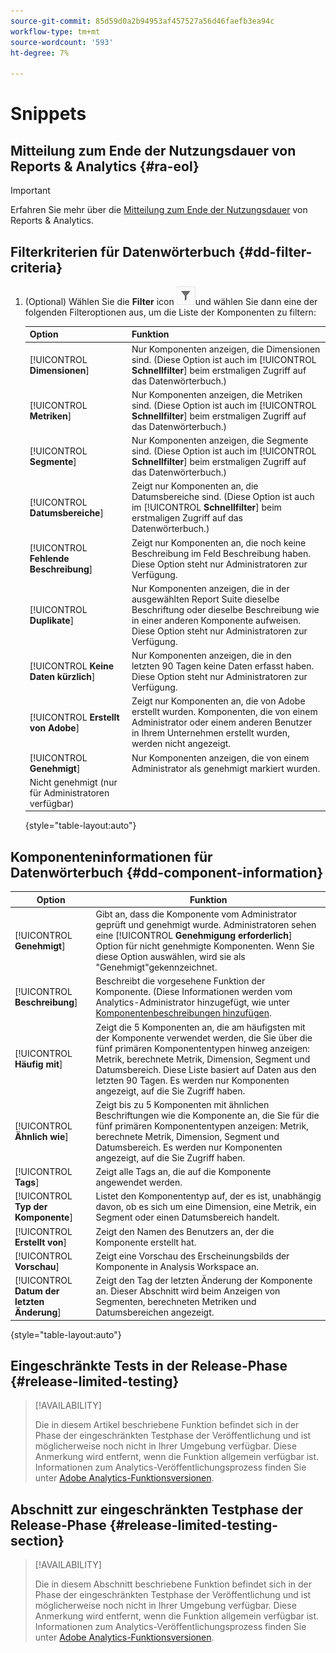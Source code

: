 ```yaml
---
source-git-commit: 85d59d0a2b94953af457527a56d46faefb3ea94c
workflow-type: tm+mt
source-wordcount: '593'
ht-degree: 7%

---
```

# Snippets

## Mitteilung zum Ende der Nutzungsdauer von Reports &amp; Analytics {#ra-eol}

>[!IMPORTANT]
>
>Erfahren Sie mehr über die [Mitteilung zum Ende der Nutzungsdauer](https://express.adobe.com/page/6WnF8JK6IRDhf/) von Reports &amp; Analytics.

## Filterkriterien für Datenwörterbuch {#dd-filter-criteria}

1. (Optional) Wählen Sie die **Filter** icon ![Symbol &quot;Datenwörterbuchfilter&quot;](/help/analyze/analysis-workspace/components/data-dictionary/assets/data-dictionary-filter-icon.png)und wählen Sie dann eine der folgenden Filteroptionen aus, um die Liste der Komponenten zu filtern:

   | Option | Funktion |
   |---------|----------|
   | [!UICONTROL **Dimensionen**] | Nur Komponenten anzeigen, die Dimensionen sind. (Diese Option ist auch im [!UICONTROL **Schnellfilter**] beim erstmaligen Zugriff auf das Datenwörterbuch.) |
   | [!UICONTROL **Metriken**] | Nur Komponenten anzeigen, die Metriken sind. (Diese Option ist auch im [!UICONTROL **Schnellfilter**] beim erstmaligen Zugriff auf das Datenwörterbuch.) |
   | [!UICONTROL **Segmente**] | Nur Komponenten anzeigen, die Segmente sind. (Diese Option ist auch im [!UICONTROL **Schnellfilter**] beim erstmaligen Zugriff auf das Datenwörterbuch.) <!--this is Filters in CJA--> |
   | [!UICONTROL **Datumsbereiche**] | Zeigt nur Komponenten an, die Datumsbereiche sind. (Diese Option ist auch im [!UICONTROL **Schnellfilter**] beim erstmaligen Zugriff auf das Datenwörterbuch.) |
   | [!UICONTROL **Fehlende Beschreibung**] | Zeigt nur Komponenten an, die noch keine Beschreibung im Feld Beschreibung haben. Diese Option steht nur Administratoren zur Verfügung. |
   | [!UICONTROL **Duplikate**] | Nur Komponenten anzeigen, die in der ausgewählten Report Suite dieselbe Beschriftung oder dieselbe Beschreibung wie in einer anderen Komponente aufweisen. Diese Option steht nur Administratoren zur Verfügung. |
   | [!UICONTROL **Keine Daten kürzlich**] | Nur Komponenten anzeigen, die in den letzten 90 Tagen keine Daten erfasst haben. Diese Option steht nur Administratoren zur Verfügung. |
   | [!UICONTROL **Erstellt von Adobe**] | Zeigt nur Komponenten an, die von Adobe erstellt wurden. Komponenten, die von einem Administrator oder einem anderen Benutzer in Ihrem Unternehmen erstellt wurden, werden nicht angezeigt. |
   | [!UICONTROL **Genehmigt**] | Nur Komponenten anzeigen, die von einem Administrator als genehmigt markiert wurden. |
   | Nicht genehmigt (nur für Administratoren verfügbar) | <!--this is in the requirements doc, but I don't see this in the UI--> |

   {style=&quot;table-layout:auto&quot;}

## Komponenteninformationen für Datenwörterbuch {#dd-component-information}

| Option | Funktion |
|---------|----------|
| [!UICONTROL **Genehmigt**] | Gibt an, dass die Komponente vom Administrator geprüft und genehmigt wurde. Administratoren sehen eine [!UICONTROL **Genehmigung erforderlich**] Option für nicht genehmigte Komponenten. Wenn Sie diese Option auswählen, wird sie als &quot;Genehmigt&quot;gekennzeichnet. |
| [!UICONTROL **Beschreibung**] | Beschreibt die vorgesehene Funktion der Komponente. (Diese Informationen werden vom Analytics-Administrator hinzugefügt, wie unter [Komponentenbeschreibungen hinzufügen](/help/analyze/analysis-workspace/components/add-component-descriptions.md). |
| [!UICONTROL **Häufig mit**] | Zeigt die 5 Komponenten an, die am häufigsten mit der Komponente verwendet werden, die Sie über die fünf primären Komponententypen hinweg anzeigen: Metrik, berechnete Metrik, Dimension, Segment und Datumsbereich. Diese Liste basiert auf Daten aus den letzten 90 Tagen. Es werden nur Komponenten angezeigt, auf die Sie Zugriff haben. |
| [!UICONTROL **Ähnlich wie**] | Zeigt bis zu 5 Komponenten mit ähnlichen Beschriftungen wie die Komponente an, die Sie für die fünf primären Komponententypen anzeigen: Metrik, berechnete Metrik, Dimension, Segment und Datumsbereich. Es werden nur Komponenten angezeigt, auf die Sie Zugriff haben. |
| [!UICONTROL **Tags**] | Zeigt alle Tags an, die auf die Komponente angewendet werden. |
| [!UICONTROL **Typ der Komponente**] | Listet den Komponententyp auf, der es ist, unabhängig davon, ob es sich um eine Dimension, eine Metrik, ein Segment oder einen Datumsbereich handelt. |
| [!UICONTROL **Erstellt von**] | Zeigt den Namen des Benutzers an, der die Komponente erstellt hat. |
| [!UICONTROL **Vorschau**] | Zeigt eine Vorschau des Erscheinungsbilds der Komponente in Analysis Workspace an. |
| [!UICONTROL **Datum der letzten Änderung**] | Zeigt den Tag der letzten Änderung der Komponente an. Dieser Abschnitt wird beim Anzeigen von Segmenten, berechneten Metriken und Datumsbereichen angezeigt. <!--for CJA, it is displayed for all components--> |

{style=&quot;table-layout:auto&quot;}

## Eingeschränkte Tests in der Release-Phase {#release-limited-testing}

>[!AVAILABILITY]
>
>Die in diesem Artikel beschriebene Funktion befindet sich in der Phase der eingeschränkten Testphase der Veröffentlichung und ist möglicherweise noch nicht in Ihrer Umgebung verfügbar. Diese Anmerkung wird entfernt, wenn die Funktion allgemein verfügbar ist. Informationen zum Analytics-Veröffentlichungsprozess finden Sie unter [Adobe Analytics-Funktionsversionen](/help/release-notes/releases.md).

## Abschnitt zur eingeschränkten Testphase der Release-Phase {#release-limited-testing-section}

>[!AVAILABILITY]
>
>Die in diesem Abschnitt beschriebene Funktion befindet sich in der Phase der eingeschränkten Testphase der Veröffentlichung und ist möglicherweise noch nicht in Ihrer Umgebung verfügbar. Diese Anmerkung wird entfernt, wenn die Funktion allgemein verfügbar ist. Informationen zum Analytics-Veröffentlichungsprozess finden Sie unter [Adobe Analytics-Funktionsversionen](/help/release-notes/releases.md).

